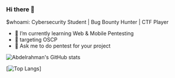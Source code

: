 ### Hi there 👋
$whoami: Cybersecurity Student | Bug Bounty Hunter | CTF Player 
- 🌱 I’m currently learning Web & Mobile Pentesting
- 🎯 targeting OSCP
- 💬 Ask me to do pentest for your project

![Abdelrahman's GitHub stats](https://github-readme-stats.vercel.app/api?username=naggar023&show_icons=true&theme=transparent)

[![Top Langs](https://github-readme-stats.vercel.app/api/top-langs/?username=naggar023&theme=transparent)]
